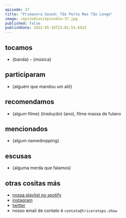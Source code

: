 ```yaml
---
episode: 37
title: "Primavera Sound: Tão Perto Mas Tão Longe"
image: /episodios/episodio-37.jpg
published: false
publishDate: 2022-05-10T22:01:54.642Z
---
```

## tocamos
* {banda} - {música}

## participaram
* {alguém que mandou um alô}

## recomendamos
* {algum filme} (*tradução*) (ano), filme massa de fulano

## mencionados
* {algum namedropping}

## escusas
* {alguma merda que falamos}

## otras cositas más
* [nossa playlist no spotify](https://open.spotify.com/playlist/0UiztKuga6LmTAxWTsUQdw?si=fb96026bc1994d90)
* [instagram](https://www.instagram.com/triceratops.show/)
* [twitter](https://twitter.com/TriceratopsShow/)
* nosso email de contato é `contato@triceratops.show`

